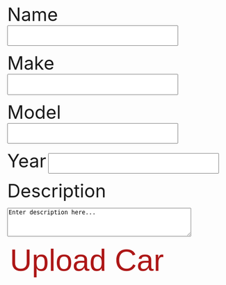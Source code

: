 <h1 id="error"> </h1>

<div id="inputs"> 

<label for="inputCarName">Name</label>
<input id="inputCarName" type="text" name="inputCarName" autocomplete="off" /><br>

<label for="inputMake">Make</label>
<input id="inputMake" type="text" name="inputMake" autocomplete="off" /><br>

<label for="inputModel">Model</label>
<input id="inputModel" type="text" name="inputModel" autocomplete="off" /><br>

<label for="inputYear">Year</label>
<input id="inputYear" type="number" name="inputYear" autocomplete="off" /><br>

<label for="inputCarDescription">Description</label>
<textarea id="inputCarDescription" name="inputCarDescription" rows="4" cols="50">
Enter description here...
</textarea><br>

<!-- <p><label for="img">Upload Image</label>
<input id="inputCarImage" type="file" id="img" name="inputCarImage" accept="image/*"></p><br> -->
 


<button id="button1" class="button1">Upload Car</button>

</div> 
  
  <script src="carupdate.js">
    document.getElementById ("button1").addEventListener ("click", input, false);
 

    // let authorized = false;

    // const options = {
    //     method: 'GET', 
    //     mode: 'cors', 
    //     cache: 'no-cache', 
    //     credentials: 'include', 
    //     headers: {
    //         'Content-Type': 'application/json'
            
    //     },
    // };



    // const username = sessionStorage.getItem("username");
    // const email = sessionStorage.getItem("email");

    // console.log(email);

    // if (email == null || email == "" || username == "Guest") {
    //   document.getElementById("inputs").style.visibility = "hidden";
    //   document.getElementById("error").innerHTML = "Sign in as admin to add to the inventory.";
    // }

    // else {
    //   fetch('https://breadbops.gq/api/person/getPersonRoles?email=' + email, options)
    //     .then(response => response.json())
    //     .then(data => {
    //       for (const item of data) {
    //           console.log(item["name"]);
    //           if (item["name"] == "ROLE_ADMIN" || item["name"] == "ROLE_DEALERSHIP") {
    //             authorized = true;
    //           }
    //       }

    //       console.log(authorized);


    //       if (authorized) {
    //         document.getElementById("inputs").style.visibility = "visible";
    //         document.getElementById("error").innerHTML = "Add to inventory.";
    //       }

    //       else {
    //         document.getElementById("inputs").style.visibility = "hidden";
    //         document.getElementById("error").innerHTML = "You don't have permission to add a car. Contact the Breadbops Team if you think this is a mistake.";
    //       }
          

    //     })
    //     .catch(error => console.error(error));
    // }


    function input() {
      console.log("in input");
      const name = document.getElementById("inputCarName").value;
      const image = "Temp";
      const description = document.getElementById("inputCarDescription").value;
      const make = document.getElementById("inputMake").value;
      const model = document.getElementById("inputModel").value;
      const year = document.getElementById("inputYear").value;

      const url = "https://breadbops.gq/api/carInventory/updateCar/"+carId;

      var details = {
          'name': name,
          'imageLink': image,
          'description': description,
          'make': make,
          'model': model,
          'year': year};

      var formBody = [];
      for (var property in details) {
        var encodedKey = encodeURIComponent(property);
        var encodedValue = encodeURIComponent(details[property]);
        formBody.push(encodedKey + "=" + encodedValue);
      }
      formBody = formBody.join("&");

      console.log(url);
      console.log(details);
      console.log(formBody);
      console.log(authorized);

      const options = {
        method: 'POST', 
        mode: 'cors', // no-cors, *cors, same-origin
        cache: 'no-cache', // *default, no-cache, reload, force-cache, only-if-cached
        credentials: 'include', // include, *same-origin, omit
        headers: {
          // 'Content-Type': 'application/json'
          'Content-Type': 'application/x-www-form-urlencoded;charset=UTF-8'
        },
        body: formBody
      };

      console.log(url);
      console.log(formBody);
      console.log(authorized);
      console.log(options);

      fetch(url, options)
        .then(response => {
          if (!response.ok) {
            if (response.status === 401) {
              throw new Error("You don't have permission");
            } else {
              throw new Error("Something went wrong");
            }
          }
        })
        .then(result => console.log(result))
        .catch(error => document.getElementById("error").innerHTML = error.message);
      
  }

  
  
  </script>
<!-- </body> -->


<style>
#input {
    text-shadow: 0 1px 1px hsl(0 0% 0% / 20%);
}


a:focus,
a:hover {
  text-decoration-color: black;
}

input {
  font-size: 2em;
  padding: 0.2em 0.5em;
}   

label {
    font-size: 3em;
}
.heading{
  text-align: center;
  font-size: 3rem;
}

.button {
  background-color: #ad1616;
  color: white;
  text-align: center;
  transition-duration: 1s;
  cursor: pointer;
}

.button1 {
  background: transparent;
  border: none;
  border-radius: 12px;
  color: #ad1616; 
  font-size: 5em;
}

.button1:hover {
  transition-duration: 1s;
  background-color: #ad1616;
  color: white;
}
</style>
